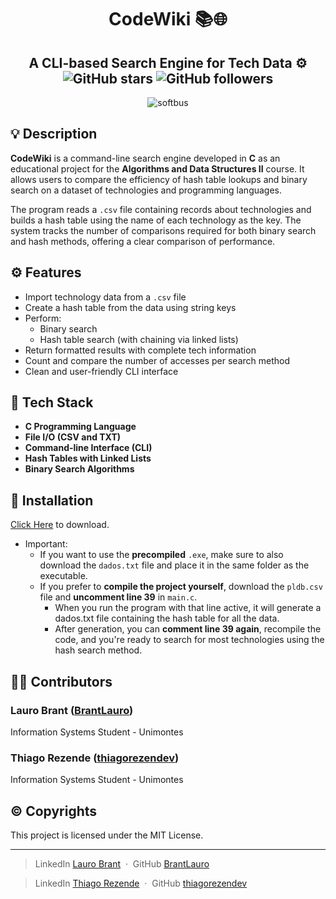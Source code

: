 <h1 align="center">CodeWiki 📚🌐</h1>

<h2 align="center">
    A CLI-based Search Engine for Tech Data ⚙️<br>
    <img alt="GitHub stars" src="https://img.shields.io/github/stars/BrantLauro/CodeWiki?style=social">
    <img alt="GitHub followers" src="https://img.shields.io/github/followers/BrantLauro?label=Follow%20me&style=social">
</h2>
<p align="center">
    <img alt="softbus" src="https://github.com/user-attachments/assets/086c2fa1-49cb-4101-8f97-84f801ce56e1">
</p>

## 💡 Description

**CodeWiki** is a command-line search engine developed in **C** as an educational project for the **Algorithms and Data Structures II** course. It allows users to compare the efficiency of hash table lookups and binary search on a dataset of technologies and programming languages.

The program reads a `.csv` file containing records about technologies and builds a hash table using the name of each technology as the key. The system tracks the number of comparisons required for both binary search and hash methods, offering a clear comparison of performance.

## ⚙️ Features

- Import technology data from a `.csv` file
- Create a hash table from the data using string keys
- Perform:
  - Binary search
  - Hash table search (with chaining via linked lists)
- Return formatted results with complete tech information
- Count and compare the number of accesses per search method
- Clean and user-friendly CLI interface

## 🔧 Tech Stack

- **C Programming Language**
- **File I/O (CSV and TXT)**
- **Command-line Interface (CLI)**
- **Hash Tables with Linked Lists**
- **Binary Search Algorithms**

## 🚀 Installation

[Click Here](https://github.com/BrantLauro/CodeWiki/releases/) to download.
- Important:
  - If you want to use the **precompiled** `.exe`, make sure to also download the `dados.txt` file and place it in the same folder as the executable.
  - If you prefer to **compile the project yourself**, download the `pldb.csv` file and **uncomment line 39** in `main.c`.
    -  When you run the program with that line active, it will generate a dados.txt file containing the hash table for all the data.
    - After generation, you can **comment line 39 again**, recompile the code, and you're ready to search for most technologies using the hash search method.

## 👨‍💻 Contributors

### Lauro Brant ([BrantLauro](https://github.com/BrantLauro))  
Information Systems Student - Unimontes

### Thiago Rezende ([thiagorezendev](https://github.com/thiagorezendev))  
Information Systems Student - Unimontes

## ©️ Copyrights

This project is licensed under the MIT License.

---

> LinkedIn [Lauro Brant](https://www.linkedin.com/in/lauro-brant-4858861b3/) &nbsp;&middot;&nbsp;
> GitHub [BrantLauro](https://github.com/BrantLauro) &nbsp;

> LinkedIn [Thiago Rezende](https://www.linkedin.com/in/thiago-rezende-398707248/) &nbsp;&middot;&nbsp;
> GitHub [thiagorezendev](https://github.com/thiagorezendev) &nbsp;
